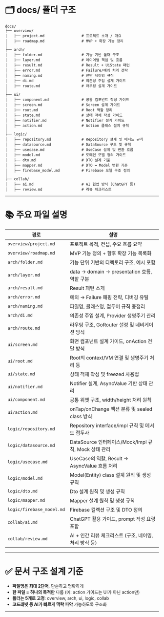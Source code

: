 # 🗂️️ docs/ 폴더 구조

```
docs/
├── overview/
│   ├── project.md                 # 프로젝트 소개 / 개요
│   ├── roadmap.md                 # MVP + 확장 기능 정리
│
├── arch/
│   ├── folder.md                  # 기능 기반 폴더 구조
│   ├── layer.md                   # 레이어별 책임 및 흐름
│   ├── result.md                  # Result + UiState 패턴
│   ├── error.md                   # Failure/예외 처리 전략
│   ├── naming.md                  # 전반 네이밍 규칙
│   ├── di.md                      # 의존성 주입 설계 가이드
│   ├── route.md                   # 라우팅 설계 가이드
│
├── ui/
│   ├── component.md               # 공통 컴포넌트 작성 가이드
│   ├── screen.md                  # Screen 설계 가이드
│   ├── root.md                    # Root 역할 정리
│   ├── state.md                   # 상태 객체 작성 가이드
│   ├── notifier.md                # Notifier 설계 가이드
│   ├── action.md                  # Action 클래스 설계 규칙
│
├── logic/
│   ├── repository.md              # Repository 설계 및 메서드 규칙
│   ├── datasource.md              # DataSource 구조 및 규칙
│   ├── usecase.md                 # UseCase 설계 및 변환 흐름
│   ├── model.md                   # 도메인 모델 정의 가이드
│   ├── dto.md                     # DTO 설계 기준
│   ├── mapper.md                  # DTO ↔ Model 변환 기준
│   ├── firebase_model.md          # Firebase 모델 구조 정의
│
├── collab/
│   ├── ai.md                      # AI 협업 방식 (ChatGPT 등)
│   ├── review.md                  # 리뷰 체크리스트

```

---

# 📚 주요 파일 설명

| 경로                    | 설명                                     |
|-----------------------|----------------------------------------|
| `overview/project.md` | 프로젝트 목적, 컨셉, 주요 흐름 요약                  |
| `overview/roadmap.md` | MVP 기능 정의 + 향후 확장 기능 목록화               |
| `arch/folder.md`      | 기능 단위 기반의 디렉토리 구조, 예시 포함               |
| `arch/layer.md`       | data → domain → presentation 흐름, 역할 구분 |
| `arch/result.md`      | Result 패턴 소개                           |
| `arch/error.md`       | 예외 → Failure 매핑 전략, 디버깅 유틸             |
| `arch/naming.md`      | 파일명, 클래스명, 접두어 규칙 총정리                  |
| `arch/di.md`          | 의존성 주입 설계, Provider 생명주기 관리            |
| `arch/route.md`       | 라우팅 구조, GoRouter 설정 및 네비게이션 방식        |
| `ui/screen.md`        | 화면 컴포넌트 설계 가이드, onAction 전달 방식         |
| `ui/root.md`          | Root의 context/VM 연결 및 생명주기 처리 등        |
| `ui/state.md`         | 상태 객체 작성 및 freezed 사용법               |
| `ui/notifier.md`      | Notifier 설계, AsyncValue 기반 상태 관리       |
| `ui/component.md`     | 공통 위젯 구조, width/height 처리 원칙           |
| `ui/action.md`        | onTap/onChange 액션 분류 및 sealed class 방식 |
| `logic/repository.md` | Repository interface/impl 규칙 및 메서드 접두사 |
| `logic/datasource.md` | DataSource 인터페이스/Mock/Impl 규칙, Mock 상태 관리 |
| `logic/usecase.md`    | UseCase의 역할, Result → AsyncValue 흐름 처리    |
| `logic/model.md`      | Model(Entity) class 설계 원칙 및 생성 규칙      |
| `logic/dto.md`        | Dto 설계 원칙 및 생성 규칙                      |
| `logic/mapper.md`     | Mapper 설계 원칙 및 생성 규칙                   |
| `logic/firebase_model.md` | Firebase 컬렉션 구조 및 DTO 정의             |
| `collab/ai.md`        | ChatGPT 활용 가이드, prompt 작성 요령 포함        |
| `collab/review.md`    | AI + 인간 리뷰 체크리스트 (구조, 네이밍, 처리 방식 등)    |

---

# ✅ 문서 구조 설계 기준

- **파일명은 최대 2단어**, 단순하고 명확하게
- **한 파일 = 하나의 목적만** 다룸 (예: action 가이드는 UI가 아닌 action만)
- **폴더는 5개로 고정**: overview, arch, ui, logic, collab
- **코드래빗 등 AI가 빠르게 맥락 파악** 가능하도록 구조화

---
